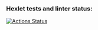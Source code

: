 ### Hexlet tests and linter status:
[![Actions Status](https://github.com/Shunter312/python-project-49/workflows/hexlet-check/badge.svg)](https://github.com/Shunter312/python-project-49/actions)